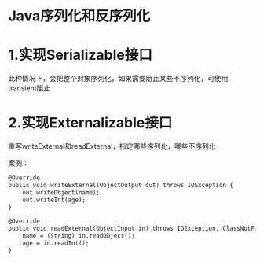 # Java序列化和反序列化

# 1.实现Serializable接口

此种情况下，会把整个对象序列化，如果需要阻止某些不序列化，可使用transient阻止

# 2.实现Externalizable接口

重写writeExternal和readExternal，指定哪些序列化，哪些不序列化

案例：

```markdown
@Override
public void writeExternal(ObjectOutput out) throws IOException {
    out.writeObject(name);
    out.writeInt(age);
}

@Override
public void readExternal(ObjectInput in) throws IOException, ClassNotFoundException {
    name = (String) in.readObject();
    age = in.readInt();
}
```
